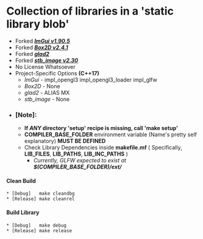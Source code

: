 # Collection of libraries in a 'static library blob'
* Forked ***[ImGui v1.90.5](https://github.com/ocornut/imgui/releases/tag/v1.90.5)***
* Forked ***[Box2D v2.4.1](https://github.com/erincatto/box2d/releases/tag/v2.4.1)***
* Forked ***[glad2](https://github.com/Dav1dde/glad)***
* Forked ***[stb_image v2.30](https://github.com/nothings/stb/blob/master/stb_image.h)*** 
* No License Whatsoever
* Project-Specific Options **(C++17)**
    - *ImGui* - impl_opengl3 impl_opengl3_loader impl_glfw
    - *Box2D* - None
    - *glad2* - ALIAS MX
    - *stb_image* - None
* ### **[Note]:**
    * **If *ANY* directory 'setup' recipe is missing, call 'make setup'**
    * **COMPILER_BASE_FOLDER** environment variable (Name's pretty self explanatory) **MUST BE DEFINED** 
    * Check Library Dependencies inside **makefile.mf** ( Specifically, **LIB_FILES**, **LIB_PATHS**, **LIB_INC_PATHS** )
        - *Currently, GLFW expected to exist at **$(COMPILER_BASE_FOLDER)/ext/***
#### **Clean Build**
    * [Debug]   make cleandbg
    * [Release] make cleanrel
#### **Build Library**
    * [Debug]   make debug
    * [Release] make release